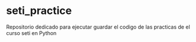 # seti_practice
Repositorio dedicado para ejecutar guardar el codigo de las practicas de el curso seti en Python
